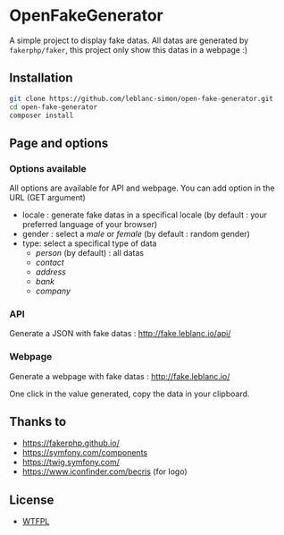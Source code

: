 # OpenFakeGenerator

A simple project to display fake datas. All datas are generated by `fakerphp/faker`, this project only show this datas 
in a webpage :)

## Installation

```bash
git clone https://github.com/leblanc-simon/open-fake-generator.git
cd open-fake-generator
composer install
```

## Page and options

### Options available

All options are available for API and webpage. You can add option in the URL (GET argument)

* locale : generate fake datas in a specifical locale (by default : your preferred language of your browser)
* gender : select a *male* or *female* (by default : random gender)
* type: select a specifical type of data
    * *person* (by default) : all datas
    * *contact*
    * *address*
    * *bank*
    * *company*

### API

Generate a JSON with fake datas : http://fake.leblanc.io/api/

### Webpage

Generate a webpage with fake datas : http://fake.leblanc.io/

One click in the value generated, copy the data in your clipboard.

## Thanks to

* https://fakerphp.github.io/
* https://symfony.com/components
* https://twig.symfony.com/
* https://www.iconfinder.com/becris (for logo)

## License

* [WTFPL](http://www.wtfpl.net/txt/copying/)


